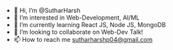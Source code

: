 - 👋 Hi, I’m @SutharHarsh
- 👀 I’m interested in Web-Development, AI/ML
- 🌱 I’m currently learning React JS, Node JS, MongoDB
- 💞️ I’m looking to collaborate on Web-Dev Talk!
- 📫 How to reach me sutharharshp04@gmail.com

<!---
SutharHarsh/SutharHarsh is a ✨ special ✨ repository because its `README.md` (this file) appears on your GitHub profile.
You can click the Preview link to take a look at your changes.
--->
